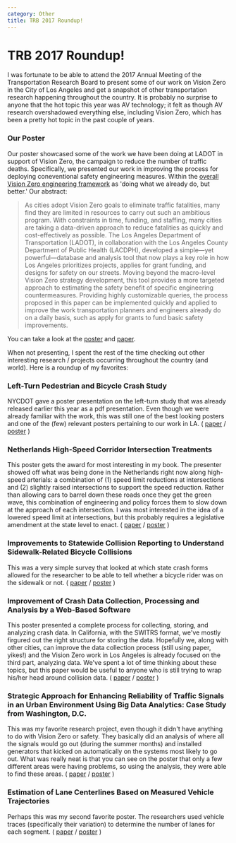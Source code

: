 ```yaml
---
category: Other
title: TRB 2017 Roundup!
---
```

# TRB 2017 Roundup!
I was fortunate to be able to attend the 2017 Annual Meeting of the Transportation Research Board to present some of our work on Vision Zero in the City of Los Angeles and get a snapshot of other transportation research happening throughout the country. It is probably no surprise to anyone that the hot topic this year was AV technology; it felt as though AV research overshadowed everything else, including Vision Zero, which has been a pretty hot topic in the past couple of years.

### Our Poster
Our poster showcased some of the work we have been doing at LADOT in support of Vision Zero, the campaign to reduce the number of traffic deaths. Specifically, we presented our work in improving the process for deploying coneventional safety engineering measures. Within the [overall Vision Zero engineering framework](https://black-tea.github.io/vision%20zero/2017/01/13/The-Engineering-Bucket.html) as 'doing what we already do, but better.' Our abstract:
> As cities adopt Vision Zero goals to eliminate traffic fatalities, many find they are limited in resources to carry out such an ambitious program. With constraints in time, funding, and staffing, many cities are taking a data-driven approach to reduce fatalities as quickly and cost-effectively as possible. The Los Angeles Department of Transportation (LADOT), in collaboration with the Los Angeles County Department of Public Health (LACDPH), developed a simple—yet powerful—database and analysis tool that now plays a key role in how Los Angeles prioritizes projects, applies for grant funding, and designs for safety on our streets. Moving beyond the macro-level Vision Zero strategy development, this tool provides a more targeted approach to estimating the safety benefit of specific engineering countermeasures. Providing highly customizable queries, the process proposed in this paper can be implemented quickly and applied to improve the work transportation planners and engineers already do on a daily basis, such as apply for grants to fund basic safety improvements.

You can take a look at the [poster](https://black-tea.github.io/documents/TRB2017_VisionZeroBeyond_Poster.pdf) and [paper](https://black-tea.github.io/documents/TRB2017_VisionZeroBeyond_Paper.pdf).

When not presenting, I spent the rest of the time checking out other interesting research / projects occurring throughout the country (and world). Here is a roundup of my favorites:

### Left-Turn Pedestrian and Bicycle Crash Study
NYCDOT gave a poster presentation on the left-turn study that was already released earlier this year as a pdf presentation. Even though we were already familiar with the work, this was still one of the best looking posters and one of the (few) relevant posters pertaining to our work in LA.
( [paper](https://app.box.com/s/jvkmvv0yge4rgbpbc2emr4fy809cji4m) / [poster](https://app.box.com/s/6x206fsr6nqhsu7hl0z3c0w17cook6oz) )

### Netherlands High-Speed Corridor Intersection Treatments
This poster gets the award for most interesting in my book. The presenter showed off what was being done in the Netherlands right now along high-speed arterials: a combination of (1) speed limit reductions at intersections and (2) slightly raised intersections to support the speed reduction. Rather than allowing cars to barrel down these roads once they get the green wave, this combination of engineering and policy forces them to slow down at the approach of each intersection. I was most interested in the idea of a lowered speed limit at intersections, but this probably requires a legislative amendment at the state level to enact.
( [paper](https://app.box.com/s/a4jhijlgqxm4w23845l49wignopycwum) / [poster](https://app.box.com/s/lkhor6io5zab4fu94i9zr72avq3dy0b1) )

### Improvements to Statewide Collision Reporting to Understand Sidewalk-Related Bicycle Collisions
This was a very simple survey that looked at which state crash forms allowed for the researcher to be able to tell whether a bicycle rider was on the sidewalk or not. 
( [paper](https://app.box.com/s/3xdup4layeq6afilsea2v1qz5ezdc4ex) / [poster](https://app.box.com/s/byeyh0h0lal8maucjlpkgh5fl1bndjr3) )

### Improvement of Crash Data Collection, Processing and Analysis by a Web-Based Software
This poster presented a complete process for collecting, storing, and analyzing crash data. In California, with the SWITRS format, we've mostly firgured out the right structure for storing the data. Hopefully we, along with other cities, can improve the data collection process (still using paper, yikes!) and the Vision Zero work in Los Angeles is already focused on the third part, analyzing data. We've spent a lot of time thinking about these topics, but this paper would be useful to anyone who is still trying to wrap his/her head around collision data.
( [paper](https://app.box.com/s/4miidru9cd4x3fec4zy3kelwhmm6unio) / [poster](https://app.box.com/s/dx274gg678p9syxpfpa06xts8mgf552a) )

### Strategic Approach for Enhancing Reliability of Traffic Signals in an Urban Environment Using Big Data Analytics: Case Study from Washington, D.C.
This was my favorite research project, even though it didn't have anything to do with Vision Zero or safety. They basically did an analysis of where all the signals would go out (during the summer months) and installed generators that kicked on automatically on the systems most likely to go out. What was really neat is that you can see on the poster that only a few different areas were having problems, so using the analysis, they were able to find these areas.
( [paper](https://app.box.com/s/o7vveshwxo7htbnmx8t72zxirwssnyap) / [poster](https://app.box.com/s/2cn2ach471jycegq83n5p7disxftsjll) )

### Estimation of Lane Centerlines Based on Measured Vehicle Trajectories
Perhaps this was my second favorite poster. The researchers used vehicle traces (specifically their variation) to determine the number of lanes for each segment. 
( [paper](https://app.box.com/s/v52luvux9bi58f7ol1y8t0jvt4cu21cj) / [poster](https://app.box.com/s/65ozrw08cgwi5robn67m5ei9h94k7qb4) )
